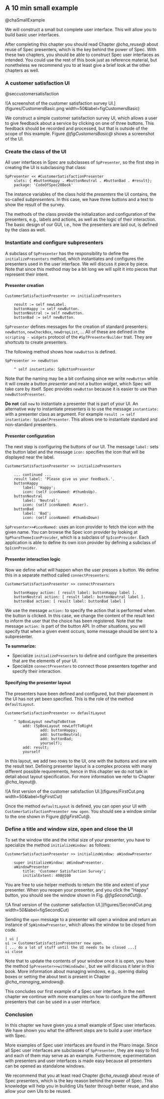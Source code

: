 ## A 10 min small example
@chaSmallExample

We will construct a small but complete user interface. This will allow you to build basic user interfaces.

After completing this chapter you should read Chapter *@cha_reuse@* about reuse of Spec presenters, which is the key behind the power of Spec. With these two chapters, you should be able to construct Spec user interfaces as intended. You could use the rest of this book just as reference material, but nonetheless we recommend you to at least give a brief look at the other chapters as well.

### A customer satisfaction UI
@seccustomersatisfaction

![A screenshot of the customer satisfaction survey UI.](figures/CustomersBasic.png width=50&label=figCustomersBasic)

We construct a simple customer satisfaction survey UI, which allows a user to give feedback about a service by clicking on one of three buttons. This feedback should be recorded and processed, but that is outside of the scope of this example. Figure *@figCustomersBasic@* shows a screenshot of the UI.


### Create the class of the UI


All user interfaces in Spec are subclasses of `SpPresenter`, so the first step in creating the UI is subclassing that class:

```
SpPresenter << #CustomerSatisfactionPresenter
    slots: { #buttonHappy . #buttonNeutral . #buttonBad . #result};
    package: 'CodeOfSpec20Book'
```

The instance variables of the class hold the _presenters_ the UI contains, the so-called _subpresenters_. In this case, we have three buttons and a text to show the result of the survey.

The methods of the class provide the initialization and configuration of the presenters, e.g., labels and actions, as well as the logic of their interaction. The basic design of our GUI, i.e., how the presenters are laid out, is defined by the class as well.

### Instantiate and configure subpresenters


A subclass of `SpPresenter` has the responsibility to define the `initializePresenters` method,
which instantiates and configures the presenters used in the user interface. We will discuss it piece by piece. Note that since this method may be a bit long we will split it into pieces that represent
their intent.

#### Presenter creation

```
CustomerSatisfactionPresenter >> initializePresenters

    result := self newLabel.
    buttonHappy := self newButton.
    buttonNeutral := self newButton.
    buttonBad := self newButton.
```


`SpPresenter` defines messages for the creation of standard presenters: `newButton`, `newCheckBox`, `newDropList`, … All of these are defined in the `scripting - widgets` protocol of the `#SpTPresenterBuilder` trait. They are shortcuts to create presenters.

The following method shows how `newButton` is defined.

```
SpPresenter >> newButton

    ^ self instantiate: SpButtonPresenter
```


Note that the naming may be a bit confusing since we write `newButton` while it will create a button _presenter_ and not a button _widget_, which Spec will take care by itself. Spec provides `newButton` because it is easier to use than `newButtonPresenter`.

**Do not** call `new` to instantiate a presenter that is part of your UI. An alternative way to instantiate presenters is to use the message `instantiate:` with a presenter class as argument. For example `result := self instantiate: SpLabelPresenter`. This allows one to instantiate standard and non-standard presenters.

#### Presenter configuration

The next step is configuring the buttons of our UI. The message `label:` sets the button label and the message `icon:` specifies the icon that will be displayed near the label.

```
CustomerSatisfactionPresenter >> initializePresenters

    ... continued ...
    result label: 'Please give us your feedback.'.
    buttonHappy
        label: 'Happy';
        icon: (self iconNamed: #thumbsUp).
    buttonNeutral
        label: 'Neutral';
        icon: (self iconNamed: #user).
    buttonBad
        label: 'Bad';
        icon: (self iconNamed: #thumbsDown)
```

`SpPresenter>>#iconNamed:` uses an icon provider to fetch the icon with the given name. You can browse the Spec icon provider by looking at `SpPharoThemeIconProvider`, which is a subclass of `SpIconProvider`. Each application is able to define its own icon provider by defining a subclass of `SpIconProvider`.



#### Presenter interaction logic

Now we define what will happen when the user presses a button. We define this in a separate method called `connectPresenters`:


```
CustomerSatisfactionPresenter >> connectPresenters

    buttonHappy action: [ result label: buttonHappy label ].
    buttonNeutral action: [ result label: buttonNeutral label ].
    buttonBad action: [ result label: buttonBad label ]
```


We use the message `action:` to specify the action that is performed when the button is clicked. In this case, we change the content of the result text to inform the user that the choice has been registered. Note that the message `action:` is part of the button API. In other situations, you will specify that when a given event occurs, some message should be sent to a subpresenter.

**To summarize:**

- Specialize `initializePresenters` to define and configure the presenters that are the elements of your UI.
- Specialize `connectPresenters` to connect those presenters together and specify their interaction.

#### Specifying the presenter layout

The presenters have been defined and configured, but their placement in the UI has not yet been specified. This is the role of the method `defaultLayout`.

```
CustomerSatisfactionPresenter >> defaultLayout

    ^ SpBoxLayout newTopToBottom
        add: (SpBoxLayout newLeftToRight
                add: buttonHappy;
                add: buttonNeutral;
                add: buttonBad;
                yourself);
        add: result;
        yourself
```


In this layout, we add two rows to the UI, one with the buttons and one with the result text. Defining presenter layout is a complex process with many different possible requirements, hence in this chapter we do not talk in detail about layout specification. For more information we refer to Chapter *@cha_layout@*.

![A first version of the customer satisfaction UI.](figures/FirstCut.png width=50&label=figFirstCut)

Once the method `defaultLayout` is defined, you can open your UI with `CustomerSatisfactionPresenter new open`. You should see a window similar to the one shown in Figure *@figFirstCut@*.


### Define a title and window size, open and close the UI


To set the window title and the initial size of your presenter, you have to specialize the method `initializeWindow:` as follows:

```
CustomerSatisfactionPresenter >> initializeWindow: aWindowPresenter

    super initializeWindow: aWindowPresenter.
    aWindowPresenter
        title: 'Customer Satisfaction Survey';
        initialExtent: 400@100
```


You are free to use helper methods to return the title and extent of your presenter. When you reopen your presenter, and you click the "Happy" button, you should see the window shown in Fig. *@figSecondCut@*.


![A final version of the customer satisfaction UI.](figures/SecondCut.png width=50&label=figSecondCut)


Sending the `open` message to a presenter will open a window and return an instance of `SpWindowPresenter`, which allows the window to be closed from code.

```
| ui |
ui := CustomerSatisfactionPresenter new open.
[ ... do a lot of stuff until the UI needs to be closed ...]
ui close
```


Note that to update the contents of your window once it is open, you have the method `SpPresenter>>withWindowDo:`, but we will discuss it later in this book. More information about managing windows, e.g., opening dialog boxes or setting the about text is present in Chapter *@cha_managing_windows@*.

This concludes our first example of a Spec user interface. In the next chapter we continue with more examples on how to configure the different presenters that can be used in a user interface.

### Conclusion


In this chapter we have given you a small example of Spec user interfaces. We have shown you what the different steps are to build a user interface with Spec.

More examples of Spec user interfaces are found in the Pharo image. Since all Spec user interfaces are subclasses of `SpPresenter`, they are easy to find and each of them may serve as an example. Furthermore, experimentation with presenters and user interfaces is made easy because all presenters can be opened as standalone windows.

We recommend that you at least read Chapter *@cha_reuse@* about reuse of Spec presenters, which is the key reason behind the power of Spec. This knowledge will help you in building UIs faster through better reuse, and also allow your own UIs to be reused.
